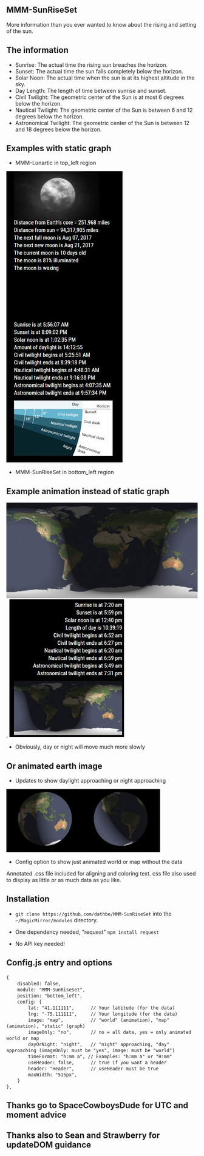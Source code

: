 ## MMM-SunRiseSet

More information than you ever wanted to know about the rising and setting of the sun.

## The information 

* Sunrise: The actual time the rising sun breaches the horizon.
* Sunset: The actual time the sun falls completely below the horizon.
* Solar Noon: The actual time when the sun is at its highest altitude in the sky.
* Day Length: The length of time between sunrise and sunset.
* Civil Twilight: The geometric center of the Sun is at most 6 degrees below the horizon.
* Nautical Twilight: The geometric center of the Sun is between 6 and 12 degrees below the horizon.
* Astronomical Twilight: The geometric center of the Sun is between 12 and 18 degrees below the horizon.

## Examples with static graph

* MMM-Lunartic in top_left region

![](pix/1.JPG)

* MMM-SunRiseSet in bottom_left region

## Example animation instead of static graph

![](pix/1.gif), ![](pix/11.JPG)
* Obviously, day or night will move much more slowly

## Or animated earth image
* Updates to show daylight approaching or night approaching

![](pix/cc.JPG)

* Config option to show just animated world or map without the data

Annotated .css file included for aligning and coloring text. 
css file also used to display as little or as much data as you like.

## Installation

* `git clone https://github.com/dathbe/MMM-SunRiseSet` into the `~/MagicMirror/modules` directory.
  
* One dependency needed, "request" `npm install request`
  
* No API key needed! 


## Config.js entry and options

    {
		disabled: false,
		module: "MMM-SunRiseSet",
		position: "bottom_left",
		config: {
			lat: "41.111111",      // Your latitude (for the data)
			lng: "-75.111111",     // Your longitude (for the data)
			image: "map",          // "world" (animation), "map" (animation), "static" (graph)
			imageOnly: "no",       // no = all data, yes = only animated world or map
			dayOrNight: "night",   // "night" approaching, "day" approaching (imageOnly: must be "yes", image: must be "world")
			timeFormat: "h:mm a", // Examples: "h:mm a" or "H:mm"
			useHeader: false,      // true if you want a header
			header: "Header",      // useHeader must be true
			maxWidth: "515px",
        }
    },
	

## Thanks go to SpaceCowboysDude for UTC and moment advice
## Thanks also to Sean and Strawberry for updateDOM guidance
